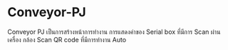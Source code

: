 # Conveyor-PJ
Conveyor PJ เป็นการสร้างหน้าการทำงาน การแสดงค่าของ Serial box ที่มีการ Scan ผ่านเครื่อง กล้อง Scan QR code ที่มีการทำงาน Auto 
